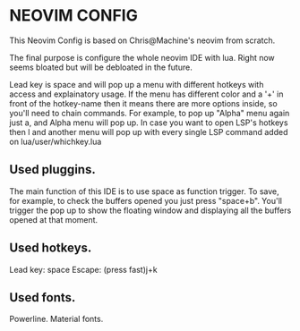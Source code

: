 # NEOVIM CONFIG
This Neovim Config is based on Chris@Machine's neovim from scratch.

The final purpose is configure the whole neovim IDE with lua. Right now seems bloated but will be debloated in the future.

Lead key is space and will pop up a menu with different hotkeys with access and explainatory usage. If the menu has different color and a '+' in front of the hotkey-name then it means there are more options inside, so you'll need to chain commands. For example, to pop up "Alpha" menu again just <space>a, and Alpha menu will pop up. In case you want to open LSP's hotkeys then <space>l and another menu will pop up with every single LSP command added on lua/user/whichkey.lua

## Used pluggins.
The main function of this IDE is to use space as function trigger. To save, for example, to check the buffers opened you just press "space+b". You'll trigger the pop up to show the floating window and displaying all the buffers opened at that moment.
## Used hotkeys.
Lead key: space
Escape: (press fast)j+k

## Used fonts.
Powerline.
Material fonts.
